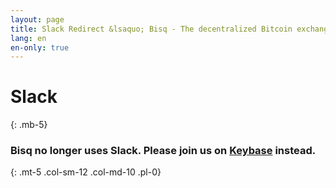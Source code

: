 ```yaml
---
layout: page
title: Slack Redirect &lsaquo; Bisq - The decentralized Bitcoin exchange
lang: en
en-only: true
---
```


# Slack
{: .mb-5}

### Bisq no longer uses Slack. Please join us on <a href="https://keybase.io/team/bisq" target="_blank">Keybase</a> instead.
{: .mt-5 .col-sm-12 .col-md-10 .pl-0}
